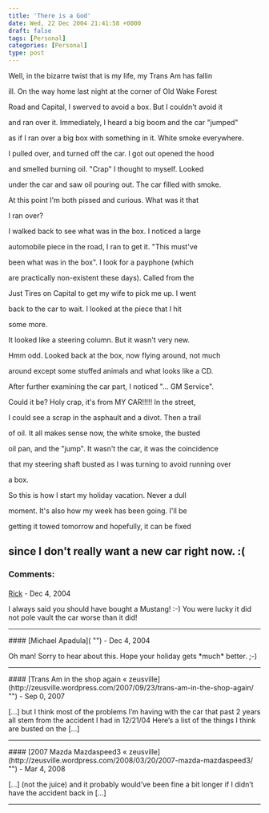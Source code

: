 ```yaml
---
title: 'There is a God'
date: Wed, 22 Dec 2004 21:41:58 +0000
draft: false
tags: [Personal]
categories: [Personal]
type: post
---
```


Well, in the bizarre twist that is my life, my Trans Am has fallin

ill. On the way home last night at the corner of Old Wake Forest

Road and Capital, I swerved to avoid a box. But I couldn't avoid it

and ran over it. Immediately, I heard a big boom and the car "jumped"

as if I ran over a big box with something in it. White smoke everywhere.

I pulled over, and turned off the car. I got out opened the hood

and smelled burning oil. "Crap" I thought to myself. Looked

under the car and saw oil pouring out. The car filled with smoke.

At this point I'm both pissed and curious. What was it that

I ran over?

I walked back to see what was in the box. I noticed a large

automobile piece in the road, I ran to get it. "This must've

been what was in the box". I look for a payphone (which

are practically non-existent these days). Called from the

Just Tires on Capital to get my wife to pick me up. I went

back to the car to wait. I looked at the piece that I hit

some more.

It looked like a steering column. But it wasn't very new.

Hmm odd. Looked back at the box, now flying around, not much

around except some stuffed animals and what looks like a CD.

After further examining the car part, I noticed "... GM Service".

Could it be? Holy crap, it's from MY CAR!!!!! In the street,

I could see a scrap in the asphault and a divot. Then a trail

of oil. It all makes sense now, the white smoke, the busted

oil pan, and the "jump". It wasn't the car, it was the coincidence

that my steering shaft busted as I was turning to avoid running over

a box.

So this is how I start my holiday vacation. Never a dull

moment. It's also how my week has been going. I'll be

getting it towed tomorrow and hopefully, it can be fixed

since I don't really want a new car right now. :(
---
### Comments:
####
[Rick]( "") - <time datetime="2004-12-23 08:18:49">Dec 4, 2004</time>

I always said you should have bought a Mustang! :-) You were lucky it did not pole vault the car worse than it did!
<hr />
####
[Michael Apadula]( "") - <time datetime="2004-12-23 19:21:19">Dec 4, 2004</time>

Oh man! Sorry to hear about this. Hope your holiday gets \*much\* better. ;-)
<hr />
####
[Trans Am in the shop again &laquo; zeusville](http://zeusville.wordpress.com/2007/09/23/trans-am-in-the-shop-again/ "") - <time datetime="2007-09-23 20:46:45">Sep 0, 2007</time>

\[...\] but I think most of the problems I’m having with the car that past 2 years all stem from the accident I had in 12/21/04 Here’s a list of the things I think are busted on the \[...\]
<hr />
####
[2007 Mazda Mazdaspeed3 &laquo; zeusville](http://zeusville.wordpress.com/2008/03/20/2007-mazda-mazdaspeed3/ "") - <time datetime="2008-03-20 21:59:41">Mar 4, 2008</time>

\[...\] (not the juice) and it probably would’ve been fine a bit longer if I didn’t have the accident back in \[...\]
<hr />
